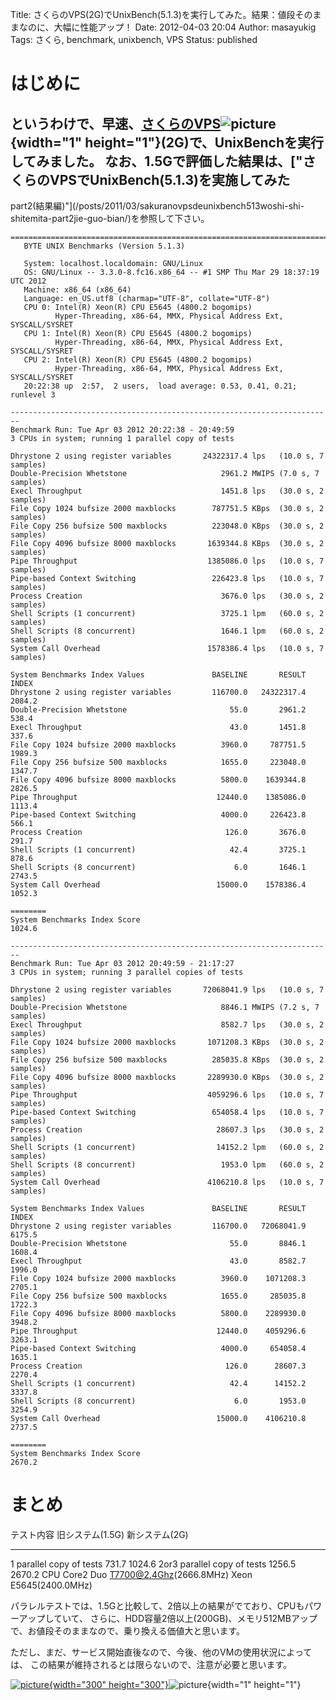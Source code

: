 Title: さくらのVPS(2G)でUnixBench(5.1.3)を実行してみた。結果：値段そのままなのに、大幅に性能アップ！
Date: 2012-04-03 20:04
Author: masayukig
Tags: さくら, benchmark, unixbench, VPS
Status: published

はじめに
========

というわけで、早速、[さくらのVPS](http://px.a8.net/svt/ejp?a8mat=1O2ZNX+BN58YY+D8Y+BWVTE)![picture](http://www14.a8.net/0.gif?a8mat=1O2ZNX+BN58YY+D8Y+BWVTE){width="1" height="1"}(2G)で、UnixBenchを実行してみました。
なお、1.5Gで評価した結果は、["さくらのVPSでUnixBench(5.1.3)を実施してみた
-
part2(結果編)"](/posts/2011/03/sakuranovpsdeunixbench513woshi-shi-shitemita-part2jie-guo-bian/)を参照して下さい。

    ========================================================================
       BYTE UNIX Benchmarks (Version 5.1.3)

       System: localhost.localdomain: GNU/Linux
       OS: GNU/Linux -- 3.3.0-8.fc16.x86_64 -- #1 SMP Thu Mar 29 18:37:19 UTC 2012
       Machine: x86_64 (x86_64)
       Language: en_US.utf8 (charmap="UTF-8", collate="UTF-8")
       CPU 0: Intel(R) Xeon(R) CPU E5645 (4800.2 bogomips)
              Hyper-Threading, x86-64, MMX, Physical Address Ext, SYSCALL/SYSRET
       CPU 1: Intel(R) Xeon(R) CPU E5645 (4800.2 bogomips)
              Hyper-Threading, x86-64, MMX, Physical Address Ext, SYSCALL/SYSRET
       CPU 2: Intel(R) Xeon(R) CPU E5645 (4800.2 bogomips)
              Hyper-Threading, x86-64, MMX, Physical Address Ext, SYSCALL/SYSRET
       20:22:38 up  2:57,  2 users,  load average: 0.53, 0.41, 0.21; runlevel 3

    ------------------------------------------------------------------------
    Benchmark Run: Tue Apr 03 2012 20:22:38 - 20:49:59
    3 CPUs in system; running 1 parallel copy of tests

    Dhrystone 2 using register variables       24322317.4 lps   (10.0 s, 7 samples)
    Double-Precision Whetstone                     2961.2 MWIPS (7.0 s, 7 samples)
    Execl Throughput                               1451.8 lps   (30.0 s, 2 samples)
    File Copy 1024 bufsize 2000 maxblocks        787751.5 KBps  (30.0 s, 2 samples)
    File Copy 256 bufsize 500 maxblocks          223048.0 KBps  (30.0 s, 2 samples)
    File Copy 4096 bufsize 8000 maxblocks       1639344.8 KBps  (30.0 s, 2 samples)
    Pipe Throughput                             1385086.0 lps   (10.0 s, 7 samples)
    Pipe-based Context Switching                 226423.8 lps   (10.0 s, 7 samples)
    Process Creation                               3676.0 lps   (30.0 s, 2 samples)
    Shell Scripts (1 concurrent)                   3725.1 lpm   (60.0 s, 2 samples)
    Shell Scripts (8 concurrent)                   1646.1 lpm   (60.0 s, 2 samples)
    System Call Overhead                        1578386.4 lps   (10.0 s, 7 samples)

    System Benchmarks Index Values               BASELINE       RESULT    INDEX
    Dhrystone 2 using register variables         116700.0   24322317.4   2084.2
    Double-Precision Whetstone                       55.0       2961.2    538.4
    Execl Throughput                                 43.0       1451.8    337.6
    File Copy 1024 bufsize 2000 maxblocks          3960.0     787751.5   1989.3
    File Copy 256 bufsize 500 maxblocks            1655.0     223048.0   1347.7
    File Copy 4096 bufsize 8000 maxblocks          5800.0    1639344.8   2826.5
    Pipe Throughput                               12440.0    1385086.0   1113.4
    Pipe-based Context Switching                   4000.0     226423.8    566.1
    Process Creation                                126.0       3676.0    291.7
    Shell Scripts (1 concurrent)                     42.4       3725.1    878.6
    Shell Scripts (8 concurrent)                      6.0       1646.1   2743.5
    System Call Overhead                          15000.0    1578386.4   1052.3
                                                                       ========
    System Benchmarks Index Score                                        1024.6

    ------------------------------------------------------------------------
    Benchmark Run: Tue Apr 03 2012 20:49:59 - 21:17:27
    3 CPUs in system; running 3 parallel copies of tests

    Dhrystone 2 using register variables       72068041.9 lps   (10.0 s, 7 samples)
    Double-Precision Whetstone                     8846.1 MWIPS (7.2 s, 7 samples)
    Execl Throughput                               8582.7 lps   (30.0 s, 2 samples)
    File Copy 1024 bufsize 2000 maxblocks       1071208.3 KBps  (30.0 s, 2 samples)
    File Copy 256 bufsize 500 maxblocks          285035.8 KBps  (30.0 s, 2 samples)
    File Copy 4096 bufsize 8000 maxblocks       2289930.0 KBps  (30.0 s, 2 samples)
    Pipe Throughput                             4059296.6 lps   (10.0 s, 7 samples)
    Pipe-based Context Switching                 654058.4 lps   (10.0 s, 7 samples)
    Process Creation                              28607.3 lps   (30.0 s, 2 samples)
    Shell Scripts (1 concurrent)                  14152.2 lpm   (60.0 s, 2 samples)
    Shell Scripts (8 concurrent)                   1953.0 lpm   (60.0 s, 2 samples)
    System Call Overhead                        4106210.8 lps   (10.0 s, 7 samples)

    System Benchmarks Index Values               BASELINE       RESULT    INDEX
    Dhrystone 2 using register variables         116700.0   72068041.9   6175.5
    Double-Precision Whetstone                       55.0       8846.1   1608.4
    Execl Throughput                                 43.0       8582.7   1996.0
    File Copy 1024 bufsize 2000 maxblocks          3960.0    1071208.3   2705.1
    File Copy 256 bufsize 500 maxblocks            1655.0     285035.8   1722.3
    File Copy 4096 bufsize 8000 maxblocks          5800.0    2289930.0   3948.2
    Pipe Throughput                               12440.0    4059296.6   3263.1
    Pipe-based Context Switching                   4000.0     654058.4   1635.1
    Process Creation                                126.0      28607.3   2270.4
    Shell Scripts (1 concurrent)                     42.4      14152.2   3337.8
    Shell Scripts (8 concurrent)                      6.0       1953.0   3254.9
    System Call Overhead                          15000.0    4106210.8   2737.5
                                                                       ========
    System Benchmarks Index Score                                        2670.2

まとめ
======

  テスト内容                    旧システム(1.5G)                    新システム(2G)
  ----------------------------- ----------------------------------- -----------------------
  1 parallel copy of tests      731.7                               1024.6
  2or3 parallel copy of tests   1256.5                              2670.2
  CPU                           Core2 Duo T7700@2.4Ghz(2666.8MHz)   Xeon E5645(2400.0MHz)

パラレルテストでは、1.5Gと比較して、2倍以上の結果がでており、CPUもパワーアップしていて、
さらに、HDD容量2倍以上(200GB)、メモリ512MBアップで、お値段そのままなので、乗り換える価値大と思います。

ただし、まだ、サービス開始直後なので、今後、他のVMの使用状況によっては、
この結果が維持されるとは限らないので、注意が必要と思います。

[![picture](http://www20.a8.net/svt/bgt?aid=100916493704&wid=004&eno=01&mid=s00000001717002031000&mc=1){width="300" height="300"}](http://px.a8.net/svt/ejp?a8mat=1O2ZNX+BN58YY+D8Y+C3BAP)![picture](http://www16.a8.net/0.gif?a8mat=1O2ZNX+BN58YY+D8Y+C3BAP){width="1" height="1"}
